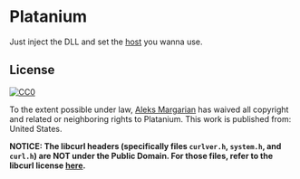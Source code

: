 # Platanium

Just inject the DLL and set the [host](https://github.com/Trail-Blaze/Platinum/blob/master/curlhooks.h#L5) you wanna use.

## License

[![CC0](http://i.creativecommons.org/p/zero/1.0/88x31.png)](http://creativecommons.org/publicdomain/zero/1.0/)

To the extent possible under law, [Aleks Margarian](https://github.com/WorkingRobot/Platanium) has waived all copyright and related or neighboring rights to Platanium. This work is published from: United States.

**NOTICE: The libcurl headers (specifically files `curlver.h`, `system.h`, and `curl.h`) are NOT under the Public Domain. For those files, refer to the libcurl license [here](https://curl.haxx.se/docs/copyright.html).**
